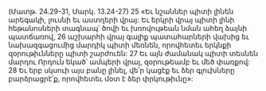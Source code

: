 (Մատթ. 24.29-31, Մարկ. 13.24-27)
25 «Եւ նշաններ պիտի լինեն արեգակի, լուսնի եւ աստղերի վրայ: Եւ երկրի վրայ պիտի լինի հեթանոսների տագնապ՝ ծովի եւ խռովութեան նման ահեղ ձայնի պատճառով, 26 աշխարհի վրայ գալիք պատահարների վախից եւ նախազգացումից մարդիկ պիտի մեռնեն, որովհետեւ երկնքի զօրութիւնները պիտի շարժուեն: 27 Եւ այն ժամանակ պիտի տեսնեն մարդու Որդուն եկած՝ ամպերի վրայ, զօրութեամբ եւ մեծ փառքով: 28 Եւ երբ սկսուի այս բանը լինել, վե՛ր կացէք եւ ձեր գլուխները բարձրացրէ՛ք, որովհետեւ մօտ է ձեր փրկութիւնը»:
